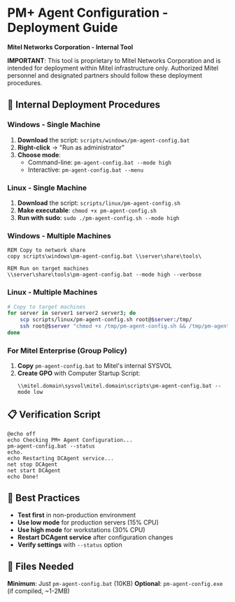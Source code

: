 # PM+ Agent Configuration - Deployment Guide

**Mitel Networks Corporation - Internal Tool**

**IMPORTANT**: This tool is proprietary to Mitel Networks Corporation and is intended for deployment within Mitel infrastructure only. Authorized Mitel personnel and designated partners should follow these deployment procedures.

## 🚀 **Internal Deployment Procedures**

### Windows - Single Machine
1. **Download** the script: `scripts/windows/pm-agent-config.bat`
2. **Right-click** → "Run as administrator"
3. **Choose mode**:
   - Command-line: `pm-agent-config.bat --mode high`
   - Interactive: `pm-agent-config.bat --menu`

### Linux - Single Machine
1. **Download** the script: `scripts/linux/pm-agent-config.sh`
2. **Make executable**: `chmod +x pm-agent-config.sh`
3. **Run with sudo**: `sudo ./pm-agent-config.sh --mode high`

### Windows - Multiple Machines
```batch
REM Copy to network share
copy scripts\windows\pm-agent-config.bat \\server\share\tools\

REM Run on target machines
\\server\share\tools\pm-agent-config.bat --mode high --verbose
```

### Linux - Multiple Machines
```bash
# Copy to target machines
for server in server1 server2 server3; do
    scp scripts/linux/pm-agent-config.sh root@$server:/tmp/
    ssh root@$server "chmod +x /tmp/pm-agent-config.sh && /tmp/pm-agent-config.sh --mode high"
done
```

### For Mitel Enterprise (Group Policy)
1. **Copy** `pm-agent-config.bat` to Mitel's internal SYSVOL
2. **Create GPO** with Computer Startup Script:
   ```batch
   \\mitel.domain\sysvol\mitel.domain\scripts\pm-agent-config.bat --mode low
   ```

## 📋 **Verification Script**

```batch
@echo off
echo Checking PM+ Agent Configuration...
pm-agent-config.bat --status
echo.
echo Restarting DCAgent service...
net stop DCAgent
net start DCAgent
echo Done!
```

## 🎯 **Best Practices**

- **Test first** in non-production environment
- **Use low mode** for production servers (15% CPU)
- **Use high mode** for workstations (30% CPU)
- **Restart DCAgent service** after configuration changes
- **Verify settings** with `--status` option

## 📁 **Files Needed**

**Minimum**: Just `pm-agent-config.bat` (10KB)
**Optional**: `pm-agent-config.exe` (if compiled, ~1-2MB)

